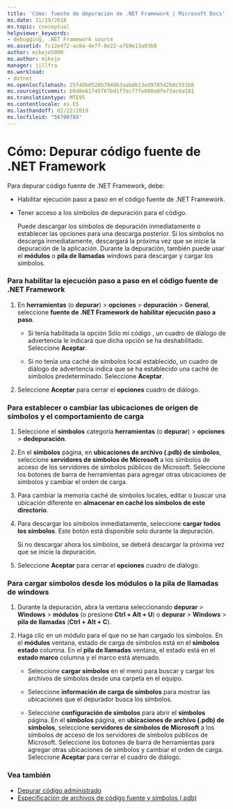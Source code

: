 ```yaml
---
title: 'Cómo: fuente de depuración de .NET Framework | Microsoft Docs'
ms.date: 11/19/2018
ms.topic: conceptual
helpviewer_keywords:
- debugging, .NET Framework source
ms.assetid: fc12e472-ac6a-4e77-8e22-a769e13a03b8
author: mikejo5000
ms.author: mikejo
manager: jillfra
ms.workload:
- dotnet
ms.openlocfilehash: 25f40b0528b794863aabdb13ed9785d2b0c551b8
ms.sourcegitcommit: b0d8e61745f67bd1f7ecf7fe080a0fe73ac6a181
ms.translationtype: MTE95
ms.contentlocale: es-ES
ms.lasthandoff: 02/22/2019
ms.locfileid: "56700788"
---
```

# <a name="how-to-debug-net-framework-source"></a>Cómo: Depurar código fuente de .NET Framework

Para depurar código fuente de .NET Framework, debe:

- Habilitar ejecución paso a paso en el código fuente de .NET Framework.

- Tener acceso a los símbolos de depuración para el código.

  Puede descargar los símbolos de depuración inmediatamente o establecer las opciones para una descarga posterior. Si los símbolos no descarga inmediatamente, descargará la próxima vez que se inicie la depuración de la aplicación. Durante la depuración, también puede usar el **módulos** o **pila de llamadas** windows para descargar y cargar los símbolos.

### <a name="to-enable-stepping-into-net-framework-source"></a>Para habilitar la ejecución paso a paso en el código fuente de .NET Framework

1. En **herramientas** (o **depurar**) > **opciones** > **depuración** > **General**, seleccione **fuente de .NET Framework de habilitar ejecución paso a paso**.

   - Si tenía habilitada la opción Sólo mi código , un cuadro de diálogo de advertencia le indicará que dicha opción se ha deshabilitado. Seleccione **Aceptar**.

   - Si no tenía una caché de símbolos local establecido, un cuadro de diálogo de advertencia indica que se ha establecido una caché de símbolos predeterminado. Seleccione **Aceptar**.

1. Seleccione **Aceptar** para cerrar el **opciones** cuadro de diálogo.

### <a name="to-set-or-change-symbol-source-locations-and-loading-behavior"></a>Para establecer o cambiar las ubicaciones de origen de símbolos y el comportamiento de carga

1. Seleccione el **símbolos** categoría **herramientas** (o **depurar**) > **opciones** > **dedepuración**.

1. En el **símbolos** página, en **ubicaciones de archivo (.pdb) de símbolos**, seleccione **servidores de símbolos de Microsoft** a los símbolos de acceso de los servidores de símbolos públicos de Microsoft. Seleccione los botones de barra de herramientas para agregar otras ubicaciones de símbolos y cambiar el orden de carga.

1. Para cambiar la memoria caché de símbolos locales, editar o buscar una ubicación diferente en **almacenar en caché los símbolos de este directorio**.

1. Para descargar los símbolos inmediatamente, seleccione **cargar todos los símbolos**. Este botón está disponible solo durante la depuración.

   Si no descargar ahora los símbolos, se deberá descargar la próxima vez que se inicie la depuración.

1. Seleccione **Aceptar** para cerrar el **opciones** cuadro de diálogo.

### <a name="to-load-symbols-from-the-modules-or-call-stack-windows"></a>Para cargar símbolos desde los módulos o la pila de llamadas de windows

1. Durante la depuración, abra la ventana seleccionando **depurar** > **Windows** > **módulos** (o presione **Ctrl + Alt + U**) o **depurar** > **Windows** > **pila de llamadas** (**Ctrl + Alt + C**).

1. Haga clic en un módulo para el que no se han cargado los símbolos. En el **módulos** ventana, estado de carga de símbolos está en el **símbolos estado** columna. En el **pila de llamadas** ventana, el estado está en el **estado marco** columna y el marco está atenuado.

   - Seleccione **cargar símbolos** en el menú para buscar y cargar los archivos de símbolos desde una carpeta en el equipo.

   - Seleccione **información de carga de símbolos** para mostrar las ubicaciones que el depurador busca los símbolos.

   - Seleccione **configuración de símbolos** para abrir el **símbolos** página. En el **símbolos** página, en **ubicaciones de archivo (.pdb) de símbolos**, seleccione **servidores de símbolos de Microsoft** a los símbolos de acceso de los servidores de símbolos públicos de Microsoft. Seleccione los botones de barra de herramientas para agregar otras ubicaciones de símbolos y cambiar el orden de carga. Seleccione **Aceptar** para cerrar el cuadro de diálogo.

### <a name="see-also"></a>Vea también
- [Depurar código administrado](../debugger/debugging-managed-code.md)
- [Especificación de archivos de código fuente y símbolos (.pdb)](../debugger/specify-symbol-dot-pdb-and-source-files-in-the-visual-studio-debugger.md)